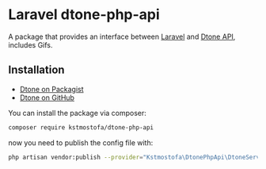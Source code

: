 # Laravel dtone-php-api

A package that provides an interface between [Laravel](https://laravel.com/docs/8.x) and [Dtone API](https://dvs-api-doc.dtone.com/#section/Overview), includes Gifs.

## Installation
- [Dtone on Packagist](https://packagist.org/packages/kstmostofa/dtone-php-api)
- [Dtone on GitHub](https://github.com/kstmostofa/dtone-php-ap)


You can install the package via composer:

```bash
composer require kstmostofa/dtone-php-api
```

now you need to publish the config file with:
```bash
php artisan vendor:publish --provider="Kstmostofa\DtonePhpApi\DtoneServiceProvider" --tag="config"
```